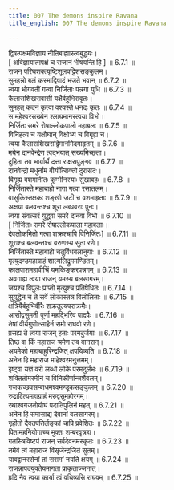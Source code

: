 ```yaml
---
title: 007 The demons inspire Ravana
title_english: 007 The demons inspire Ravana

---
```

<div class="audioEmbed"  caption="श्रीराम-हरिसीताराममूर्ति-घनपाठिभ्यां वचनम्" src="https://archive.org/download/Ramayana-recitation-Sriram-harisItArAmamUrti-Ghanapaati-v2/Kanda_6/Kanda_6_YK-007-The_demons_inspire_Ravana.mp3"></div>

द्विषत्पक्षमविज्ञाय नीतिबाह्यास्त्वबुद्धयः।  
[ अविज्ञायात्मपक्षं च राजानं भीषयन्ति हि ] ॥ 6.7.1 ॥   
राजन् परिघशक्त्यृष्टिशूलपट्टिशसङ्कुलम्।  
सुमहन्नो बलं कस्माद्विषादं भजते भवान् ॥ 6.7.2 ॥   
त्वया भोगवतीं गत्वा निर्जिताः पन्नगा युधि ॥ 6.7.3 ॥   
कैलासशिखरावासी यक्षैर्बहुभिरावृतः।  
सुमहत् कदनं कृत्वा वश्यस्ते धनदः कृतः ॥ 6.7.4 ॥   
स महेश्वरसख्येन श्लाघमानस्त्वया विभो।  
निर्जितः समरे रोषाल्लोकपालो महाबलः ॥ 6.7.5 ॥   
विनिहत्य च यक्षौघान् विक्षोभ्य च विगृह्य च।  
त्वया कैलासशिखराद्विमानमिदमाहृतम् ॥ 6.7.6 ॥   
मयेन दानवेन्द्रेण त्वद्भयात् सख्यमिच्छता।  
दुहिता तव भार्यार्थे दत्ता राक्षसपुङ्गव ॥ 6.7.7 ॥   
दानवेन्द्रो मधुर्नाम वीर्योत्सिक्तो दुरासदः।  
विगृह्य वशमानीतः कुम्भीनस्याः सुखावहः ॥ 6.7.8 ॥   
निर्जितास्ते महाबाहो नागा गत्वा रसातलम्।  
वासुकिस्तक्षकः शङ्खो जटी च वशमाहृताः ॥ 6.7.9 ॥   
अक्षया बलवन्तश्च शूरा लब्धवराः पुनः।  
त्वया संवत्सरं युद्ध्वा समरे दानवा विभो ॥ 6.7.10 ॥   
[ निर्जिताः समरे रोषाल्लोकपाला महाबलाः।  
देवलोकमितो गत्वा शक्रश्चापि विनिर्जितः] ॥ 6.7.11 ॥   
शूराश्च बलवन्तश्च वरुणस्य सुता रणे।  
निर्जितास्ते महाबाहो चतुर्विधबलानुगाः ॥ 6.7.12 ॥   
मृत्युदण्डमहाग्राहं शाल्मलिद्रुममण्डितम्।  
कालपाशमहावीचिं यमकिङ्करपन्नगम् ॥ 6.7.13 ॥   
अवगाह्य त्वया राजन् यमस्य बलसागरम्।  
जयश्च विपुलः प्राप्तो मृत्युश्च प्रतिषेधितः ॥ 6.7.14 ॥   
सुयुद्धेन च ते सर्वे लोकास्तत्र विलोलिताः ॥ 6.7.15 ॥   
क्षत्रियैर्बहुभिर्वीरैः शक्रतुल्यपराक्रमैः।  
आसीद्वसुमती पूर्णा महद्भिरिव पादपैः ॥ 6.7.16 ॥   
तेषां वीर्यगुणोत्साहैर्न समो राघवो रणे।  
प्रसह्य ते त्वया राजन् हताः परमदुर्जयाः ॥ 6.7.17 ॥   
तिष्ठ वा किं महाराज श्रमेण तव वानरान्।  
अयमेको महाबाहुरिन्द्रजित् क्षपयिष्यति ॥ 6.7.18 ॥   
अनेन हि महाराज माहेश्वरमनुत्तमम्।  
इष्ट्वा यज्ञं वरो लब्धो लोके परमदुर्लभः ॥ 6.7.19 ॥   
शक्तितोमरमीनं च विनिकीर्णान्त्रशैवलम्।  
गजकच्छपसम्बाधमश्वमण्डूकसङ्कुलम् ॥ 6.7.20 ॥   
रुद्रादित्यमहाग्राहं मरुद्वसुमहोरगम्।  
रथाश्वगजतोयौघं पदातिपुलिनं महत् ॥ 6.7.21 ॥   
अनेन हि समासाद्य देवानां बलसागरम्।  
गृहीतो दैवतपतिर्लङ्कां चापि प्रवेशितः ॥ 6.7.22 ॥   
पितामहनियोगाच्च मुक्तः शम्बरवृत्रहा।  
गतस्त्रिविष्टपं राजन् सर्वदेवनमस्कृतः ॥ 6.7.23 ॥   
तमेवं त्वं महाराज विसृजेन्द्रजितं सुतम्।  
यावद्वानरसेनां तां सरामां नयति क्षयम् ॥ 6.7.24 ॥   
राजन्नापदयुक्तेयमागता प्राकृताज्जनात्।  
हृदि नैव त्वया कार्या त्वं वधिष्यसि राघवम् ॥ 6.7.25 ॥   
